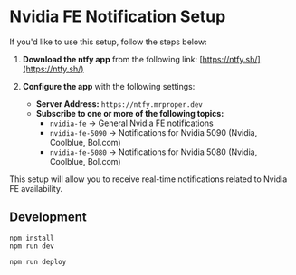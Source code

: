 # Nvidia FE Notification Setup

If you'd like to use this setup, follow the steps below:

1. **Download the ntfy app** from the following link: [https://ntfy.sh/](https://ntfy.sh/)

2. **Configure the app** with the following settings:
   - **Server Address:** `https://ntfy.mrproper.dev`
   - **Subscribe to one or more of the following topics:**
     - `nvidia-fe` → General Nvidia FE notifications
     - `nvidia-fe-5090` → Notifications for Nvidia 5090 (Nvidia, Coolblue, Bol.com)
     - `nvidia-fe-5080` → Notifications for Nvidia 5080 (Nvidia, Coolblue, Bol.com)

This setup will allow you to receive real-time notifications related to Nvidia FE availability. 

## Development
```
npm install
npm run dev
```

```
npm run deploy
```
